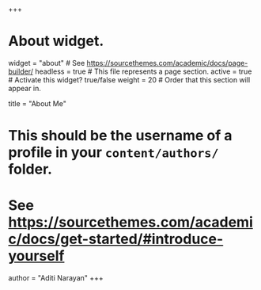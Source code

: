 +++
# About widget.
widget = "about"  # See https://sourcethemes.com/academic/docs/page-builder/
headless = true  # This file represents a page section.
active = true  # Activate this widget? true/false
weight = 20  # Order that this section will appear in.

title = "About Me"


# This should be the username of a profile in your `content/authors/` folder.
# See https://sourcethemes.com/academic/docs/get-started/#introduce-yourself
author = "Aditi Narayan"
+++
